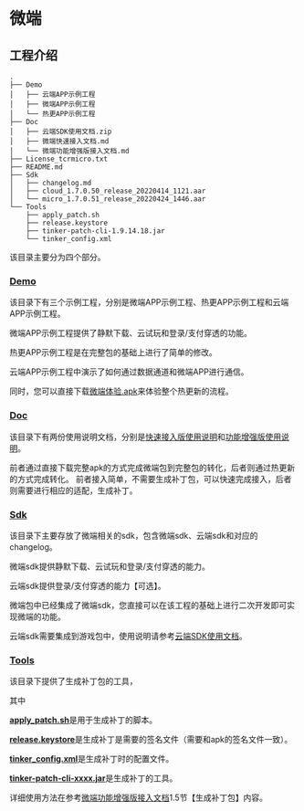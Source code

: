 # 微端

## 工程介绍

``` shell
.
├── Demo
│   ├── 云端APP示例工程
│   ├── 微端APP示例工程
│   └── 热更APP示例工程
├── Doc
│   ├── 云端SDK使用文档.zip
│   ├── 微端快速接入文档.md
│   └── 微端功能增强版接入文档.md
├── License_tcrmicro.txt
├── README.md
├── Sdk
│   ├── changelog.md
│   ├── cloud_1.7.0.50_release_20220414_1121.aar
│   └── micro_1.7.0.51_release_20220424_1446.aar
└── Tools
    ├── apply_patch.sh
    ├── release.keystore
    ├── tinker-patch-cli-1.9.14.18.jar
    └── tinker_config.xml
```

该目录主要分为四个部分。

### [Demo](Demo)

该目录下有三个示例工程，分别是微端APP示例工程、热更APP示例工程和云端APP示例工程。

微端APP示例工程提供了静默下载、云试玩和登录/支付穿透的功能。

热更APP示例工程是在完整包的基础上进行了简单的修改。

云端APP示例工程中演示了如何通过数据通道和微端APP进行通信。

同时，您可以直接下载[微端体验.apk](Demo/微端APP示例工程/微端体验.apk)来体验整个热更新的流程。

### [Doc](Doc)

该目录下有两份使用说明文档，分别是[快速接入版使用说明](Doc/微端快速接入文档.md)和[功能增强版使用说明](Doc/微端功能增强版接入文档.md)。

前者通过直接下载完整apk的方式完成微端包到完整包的转化，后者则通过热更新的方式完成转化。
前者接入简单，不需要生成补丁包，可以快速完成接入，后者则需要进行相应的适配，生成补丁。

### [Sdk](Sdk)

该目录下主要存放了微端相关的sdk，包含微端sdk、云端sdk和对应的changelog。

微端sdk提供静默下载、云试玩和登录/支付穿透的能力。

云端sdk提供登录/支付穿透的能力【可选】。

微端包中已经集成了微端sdk，您直接可以在该工程的基础上进行二次开发即可实现微端的功能。

云端sdk需要集成到游戏包中，使用说明请参考[云端SDK使用文档](Doc/云端SDK使用文档.zip)。

### [Tools](Tools)

该目录下提供了生成补丁包的工具，

其中

[**apply_patch.sh**](Tools/apply_patch.sh)是用于生成补丁的脚本。

[**release.keystore**](Tools/release.keystore)是生成补丁是需要的签名文件（需要和apk的签名文件一致）。

[**tinker_config.xml**](Tools/tinker_config.xml)是生成补丁时的配置文件。

[**tinker-patch-cli-xxxx.jar**](Tools/tinker-patch-cli-1.9.14.18.jar)是生成补丁的工具。

详细使用方法在参考[微端功能增强版接入文档](Doc/微端功能增强版接入文档.md#15-生成补丁包)1.5节【生成补丁包】内容。
